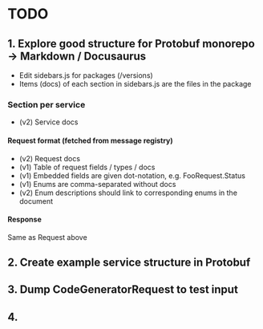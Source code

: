 # TODO

## 1. Explore good structure for Protobuf monorepo -> Markdown / Docusaurus

* Edit sidebars.js for packages (/versions)
* Items (docs) of each section in sidebars.js are the files in the package

### Section per service

* (v2) Service docs

#### Request format (fetched from message registry)

* (v2) Request docs
* (v1) Table of request fields / types / docs
* (v1) Embedded fields are given dot-notation, e.g. FooRequest.Status
* (v1) Enums are comma-separated without docs 
* (v2) Enum descriptions should link to corresponding enums in the document

#### Response 

Same as Request above

## 2. Create example service structure in Protobuf

## 3. Dump CodeGeneratorRequest to test input

## 4. 